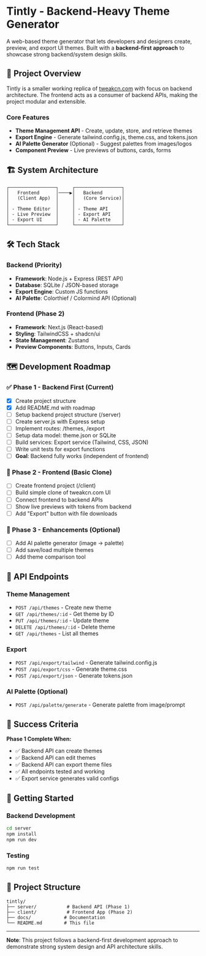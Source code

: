 # Tintly - Backend-Heavy Theme Generator

A web-based theme generator that lets developers and designers create, preview, and export UI themes. Built with a **backend-first approach** to showcase strong backend/system design skills.

## 🎯 Project Overview

Tintly is a smaller working replica of [tweakcn.com](https://tweakcn.com/) with focus on backend architecture. The frontend acts as a consumer of backend APIs, making the project modular and extensible.

### Core Features
- **Theme Management API** - Create, update, store, and retrieve themes
- **Export Engine** - Generate tailwind.config.js, theme.css, and tokens.json
- **AI Palette Generator** (Optional) - Suggest palettes from images/logos
- **Component Preview** - Live previews of buttons, cards, forms

## 🏗️ System Architecture

```
┌─────────────────┐     ┌─────────────────┐
│   Frontend      │────▶│   Backend       │
│   (Client App)  │     │   (Core Service)│
│                 │     │                 │
│ - Theme Editor  │     │ - Theme API     │
│ - Live Preview  │     │ - Export API    │
│ - Export UI     │     │ - AI Palette    │
└─────────────────┘     └─────────────────┘
```

## 🛠️ Tech Stack

### Backend (Priority)
- **Framework**: Node.js + Express (REST API)
- **Database**: SQLite / JSON-based storage
- **Export Engine**: Custom JS functions
- **AI Palette**: Colorthief / Colormind API (Optional)

### Frontend (Phase 2)
- **Framework**: Next.js (React-based)
- **Styling**: TailwindCSS + shadcn/ui
- **State Management**: Zustand
- **Preview Components**: Buttons, Inputs, Cards

## 🗺️ Development Roadmap

### ✅ Phase 1 - Backend First (Current)
- [x] Create project structure
- [x] Add README.md with roadmap
- [ ] Setup backend project structure (/server)
- [ ] Create server.js with Express setup
- [ ] Implement routes: /themes, /export
- [ ] Setup data model: theme.json or SQLite
- [ ] Build services: Export service (Tailwind, CSS, JSON)
- [ ] Write unit tests for export functions
- [ ] **Goal**: Backend fully works (independent of frontend)

### 🔄 Phase 2 - Frontend (Basic Clone)
- [ ] Create frontend project (/client)
- [ ] Build simple clone of tweakcn.com UI
- [ ] Connect frontend to backend APIs
- [ ] Show live previews with tokens from backend
- [ ] Add "Export" button with file downloads

### 🚀 Phase 3 - Enhancements (Optional)
- [ ] Add AI palette generator (image → palette)
- [ ] Add save/load multiple themes
- [ ] Add theme comparison tool

## 🎨 API Endpoints

### Theme Management
- `POST /api/themes` - Create new theme
- `GET /api/themes/:id` - Get theme by ID
- `PUT /api/themes/:id` - Update theme
- `DELETE /api/themes/:id` - Delete theme
- `GET /api/themes` - List all themes

### Export
- `POST /api/export/tailwind` - Generate tailwind.config.js
- `POST /api/export/css` - Generate theme.css
- `POST /api/export/json` - Generate tokens.json

### AI Palette (Optional)
- `POST /api/palette/generate` - Generate palette from image/prompt

## 🏁 Success Criteria

**Phase 1 Complete When:**
- ✅ Backend API can create themes
- ✅ Backend API can edit themes
- ✅ Backend API can export theme files
- ✅ All endpoints tested and working
- ✅ Export service generates valid configs

## 🚀 Getting Started

### Backend Development
```bash
cd server
npm install
npm run dev
```

### Testing
```bash
npm run test
```

## 📁 Project Structure
```
tintly/
├── server/           # Backend API (Phase 1)
├── client/           # Frontend App (Phase 2)
├── docs/            # Documentation
└── README.md        # This file
```

---

**Note**: This project follows a backend-first development approach to demonstrate strong system design and API architecture skills.
